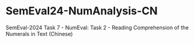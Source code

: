 # SemEval24-NumAnalysis-CN
SemEval-2024 Task 7 - NumEval: Task 2 - Reading Comprehension of the Numerals in Text (Chinese)
